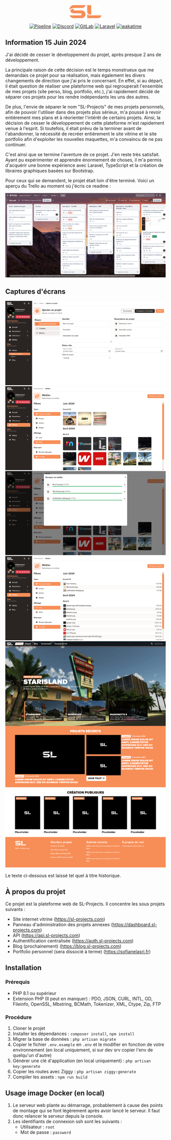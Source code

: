 <p align="center"><a href="https://sl-projects.com" target="_blank"><img src="resources/images/logos/orange-short.png" width="100"></a></p>

<p align="center">
<a href="https://gitlab.sl-projects.com/sl-projects/sl-projects-website/-/pipelines"><img src="https://gitlab.sl-projects.com/sl-projects/sl-projects-website/badges/main/pipeline.svg" alt="Pipeline"></a>
<a href="https://discord.gg/9PYvGFDmDt"><img src="https://img.shields.io/badge/Join_our_Discord-7289DA?logo=discord&logoColor=white" alt="Discord"></a>
<a href="https://gitlab.sl-projects.com/sl-projects/sl-projects-website"><img src="https://img.shields.io/badge/Visit_our_GitLab-FC6D26?logo=gitlab&logoColor=white" alt="GitLab"></a>
<a href="https://laravel.com"><img src="https://img.shields.io/badge/Based_on_Laravel-FF2D20?logo=laravel&logoColor=white" alt="Laravel"></a>
<a href="https://wakatime.com/badge/user/018da7b9-5ddd-4615-a805-e871e840191c/project/018da7bb-f1d4-4084-aeb1-08b113b179c5"><img src="https://wakatime.com/badge/user/018da7b9-5ddd-4615-a805-e871e840191c/project/018da7bb-f1d4-4084-aeb1-08b113b179c5.svg" alt="wakatime"></a>
</p>

## Information 15 Juin 2024

J'ai décidé de cesser le développement du projet, après presque 2 ans de développement.

La principale raison de cette décision est le temps monstrueux que me demandais ce projet pour sa réalisation, mais 
également les divers changements de direction que j'ai pris le concernant. En effet, si au départ, il était question de 
réaliser une plateforme web qui regrouperait l'ensemble de mes projets (site perso, blog, portfolio, etc.), j'ai 
rapidement décidé de séparer ces projets pour les rendre indépendants les uns des autres. 

De plus, l'envie de séparer le nom "SL-Projects" de mes projets personnels, afin de pouvoir l'utiliser dans des projets 
plus sérieux, m'a poussé à revoir entièrement mes plans et à réorienter l'intérêt de certains projets. Ainsi, la 
décision de cesser le développement de cette plateforme m'est rapidement venue à l'esprit. Si toutefois, il était prévu 
de la terminer avant de l'abandonner, la nécessité de recréer entièrement le site vitrine et le site portfolio afin 
d'exploiter les nouvelles maquettes, m'a convaincu de ne pas continuer.

C'est ainsi que se termine l'aventure de ce projet. J'en reste très satisfait. Ayant pu expérimenter et apprendre 
énormement de choses, il m'a permis d'acquérir une bonne expérience avec Laravel, TypeScript et la création de libraires 
graphiques basées sur Bootstrap.

Pour ceux qui se demandent, le projet était loin d'être terminé. Voici un aperçu du Trello au moment où j'écris ce 
readme :

![Trello](arts/Trello_15_Juin_2024.png) 

## Captures d'écrans

![Ajout de projet](arts/Ajouter_un_projet_Administration.png)
![Médiathèque](arts/Gestionnaire_de_fichiers_Administration.png)
![Envoi de fichiers](arts/Envoi_de_fichiers_Gestionnaire_de_fichiers_Administration.png)
![Affichage en liste - Médiathèque](arts/Liste_Gestionnaire_de_fichiers_Administration.png)
![Vitrine](arts/Vitrine.png)

Le texte ci-dessous est laissé tel quel à titre historique.

## À propos du projet

Ce projet est la plateforme web de SL-Projects. Il concentre les sous projets suivants :
- Site internet vitrine (https://sl-projects.com)
- Panneau d'administration des projets annexes (https://dashboard.sl-projects.com)
- API (https://api.sl-projects.com)
- Authentification centralisée (https://auth.sl-projects.com)
- Blog (prochainement) (https://blog.sl-projects.com)
- Portfolio personnel (sera dissocié à terme) (https://sofianelasri.fr)

## Installation

### Prérequis

- PHP 8.1 ou supérieur
- Extension PHP (Il peut en manquer) : PDO, JSON, CURL, INTL, GD, Fileinfo, OpenSSL, Mbstring, BCMath, Tokenizer, XML, Ctype, Zip, FTP

### Procédure

1. Cloner le projet
2. Installer les dépendances : `composer install`, `npm install`
3. Migrer la base de données : `php artisan migrate`
3. Copier le fichier `.env.example` en `.env` et le modifier en fonction de votre environnement (en local uniquement, si sur dev srv copier l'env de quelqu'un d'autre)
4. Générer une clé d'application (en local uniquement) : `php artisan key:generate`
5. Copier les routes avec Ziggy : `php artisan ziggy:generate`
6. Compiler les assets : `npm run build`

## Usage image Docker (en local)

1. Le serveur web plante au démarrage, probablement à cause des points de montage qui se font légèrement après avoir lancé le serveur. Il faut donc relancer le serveur depuis la console.
2. Les identifiants de connexion ssh sont les suivants :
   - Utilisateur : `root`
   - Mot de passe : `password`
